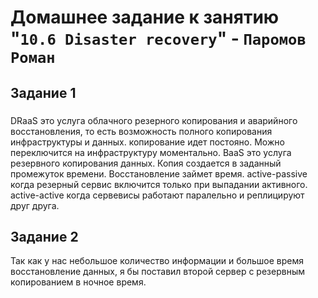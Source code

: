 # Домашнее задание к занятию "`10.6 Disaster recovery`" - `Паромов Роман`
## Задание 1
###
DRaaS это услуга облачного резерного копирования и аварийного восстановления, то есть возможность полного копирования инфраструктуры и данных. копирование идет постояно. Можно переключится на инфраструктуру моментально.
BaaS это услуга резервного копирования данных. Копия создается в заданный промежуток времени. Восстановление займет время.
active-passive когда резерный сервис включится только при выпадании активного.
active-active когда сервевисы работают паралельно и реплицируют друг друга.

## Задание 2

Так как у нас небольшое количество информации и большое время восстановление данных, я бы поставил второй сервер с резервным копированием в ночное время.
